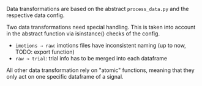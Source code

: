 Data transformations are based on the abstract `process_data.py` and the respective data config.

Two data transformations need special handling. This is taken into account in the abstract function via isinstance() checks of the config.

- `imotions → raw`: imotions files have inconsistent naming (up to now, TODO: export function)
- `raw → trial`: trial info has to be merged into each dataframe

All other data transformation rely on "atomic" functions, meaning that they only act on one specific dataframe of a signal.
